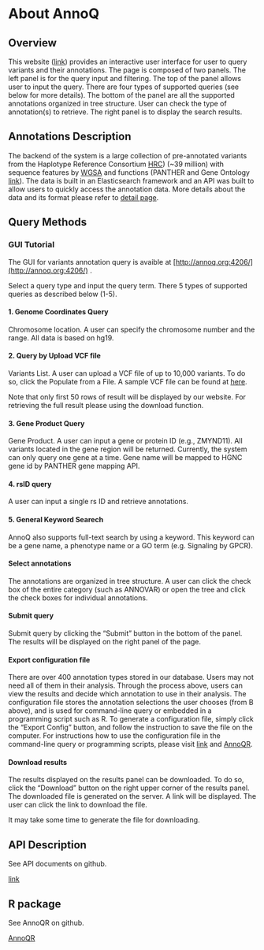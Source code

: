 # About AnnoQ

## Overview
This website ([link](http://annoq.org:4206/)) provides an interactive user interface for user to query variants and their annotations. The page is composed of two panels. The left panel is for the query input and filtering. The top of the panel allows user to input the query. There are four types of supported queries (see below for more details). The bottom of the panel are all the supported annotations organized in tree structure. User can check the type of annotation(s) to retrieve. The right panel is to display the search results.

## Annotations Description

 The backend of the system is a large collection of pre-annotated variants from the Haplotype Reference Consortium [HRC](http://www.haplotype-reference-consortium.org/))  (~39 million) with sequence features by [WGSA](https://sites.google.com/site/jpopgen/wgsa) and functions (PANTHER and Gene Ontology [link](http://pantherdb.org)). The data is built in an Elasticsearch framework and an API was built to allow users to quickly access the annotation data. More details about the data and its format please refer to [detail page](http://annoq.org/detail.html).

## Query Methods

### GUI Tutorial 

The GUI for variants annotation query is avaible at [http://annoq.org:4206/](http://annoq.org:4206/) .

Select a query type and input the query term. There 5 types of supported queries as described below (1-5).



#### 1. Genome Coordinates Query 
Chromosome location. A user can specify the chromosome number and the range. All data is based on hg19.

#### 2. Query by Upload VCF file
Variants List. A user can upload a VCF file of up to 10,000 variants. To do so, click the Populate from a File. A sample VCF file can be found at [here](http://annoq.org/static/main/sample.vcf).

Note that only first 50 rows of result will be displayed by our website. For retrieving the full result please using the download function.

#### 3. Gene Product Query
Gene Product. A user can input a gene or protein ID (e.g., ZMYND11). All variants located in the gene region will be returned. Currently, the system can only query one gene at a time. Gene name will be mapped to HGNC gene id by PANTHER gene mapping API.


#### 4. rsID query
A user can input a single rs ID and retrieve annotations.

#### 5. General Keyword Searech
AnnoQ also supports full-text search by using a keyword. This keyword can be a gene name, a phenotype name or a GO term (e.g. Signaling by GPCR). 

#### Select annotations
The annotations are organized in tree structure. A user can click the check box of the entire category (such as ANNOVAR) or open the tree and click the check boxes for individual annotations.

#### Submit query 
Submit query by clicking the “Submit” button in the bottom of the panel. The results will be displayed on the right panel of the page.

#### Export configuration file 
There are over 400 annotation types stored in our database. Users may not need all of them in their analysis. Through the process above, users can view the results and decide which annotation to use in their analysis. The configuration file stores the annotation selections the user chooses (from B above), and is used for command-line query or embedded in a programming script such as R. To generate a configuration file, simply click the “Export Config” button, and follow the instruction to save the file on the computer. For instructions how to use the configuration file in the command-line query or programming scripts, please visit [link](https://github.com/blueOwl/ex_api/blob/master/docs/docs.md)
 and [AnnoQR](https://github.com/blueOwl/AnnoQR).

#### Download results
The results displayed on the results panel can be downloaded. To do so, click the “Download” button on the right upper corner of the results panel. The downloaded file is generated on the server. A link will be displayed. The user can click the link to download the file.

It may take some time to generate the file for downloading.

## API Description

See API documents on github.

[link](https://github.com/blueOwl/ex_api/blob/master/docs/docs.md)

## R package 

See AnnoQR on github.

[AnnoQR](https://github.com/blueOwl/AnnoQR)